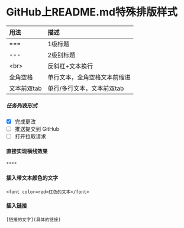 GitHub上README.md特殊排版样式
===

| 用法 | 描述 |
| :------ | :-------------------------------- |
| === | 1级标题 |
| --- | 2级别标题 |
| \<br>  | 反斜杠+文本换行 |
| 全角空格  | 单行文本，全角空格文本前缩进 |
| 文本前双tab  | 单行/多行文本，文本前双tab  |


##### 任务列表形式

- [x] 完成更改
- [ ] 推送提交到 GitHub
- [ ] 打开拉取请求

#### 直接实现横线效果

```
****
```

#### 插入带文本颜色的文字

```
<font color=red>红色的文本</font>
```
#### 插入链接

```
[链接的文字](具体的链接)
```
